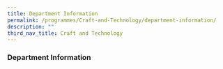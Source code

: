```yaml
---
title: Department Information
permalink: /programmes/Craft-and-Technology/department-information/
description: ""
third_nav_title: Craft and Technology
---
```

### Department Information